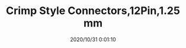 ﻿---
layout: post 
title: Crimp Style Connectors,12Pin,1.25 mm
tags: FN125
categories: housing-terminal
overview: Pitch, 125, SZN Style
part_number: 3-SZN-125
thumb_img: static/202010/451-thumb-20201031080339.jpg
small_img: static/202010/451-20201031080339.jpg
date: 2020/10/31 0:01:10
---



